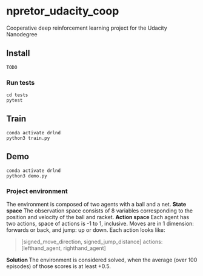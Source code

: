 # npretor_udacity_coop
Cooperative deep reinforcement learning project for the Udacity Nanodegree

## Install 
```
TODO 
```

### Run tests
```
cd tests 
pytest 
```


## Train 
```
conda activate drlnd 
python3 train.py 
```

## Demo 
```
conda activate drlnd 
python3 demo.py 
``` 

### Project environment 
The environment is composed of two agents with a ball and a net. 
<b> State space</b> The observation space consists of 8 variables corresponding to the position and velocity of the ball and racket.
<b> Action space </b>Each agent has two actions, space of actions is -1 to 1, inclusive. Moves are in 1 dimension: forwards or back, and jump: up or down. Each action looks like:  
> [signed_move_direction, signed_jump_distance]
        actions: [lefthand_agent, righthand_agent] 

<b> Solution </b> The environment is considered solved, when the average (over 100 episodes) of those scores is at least +0.5.
